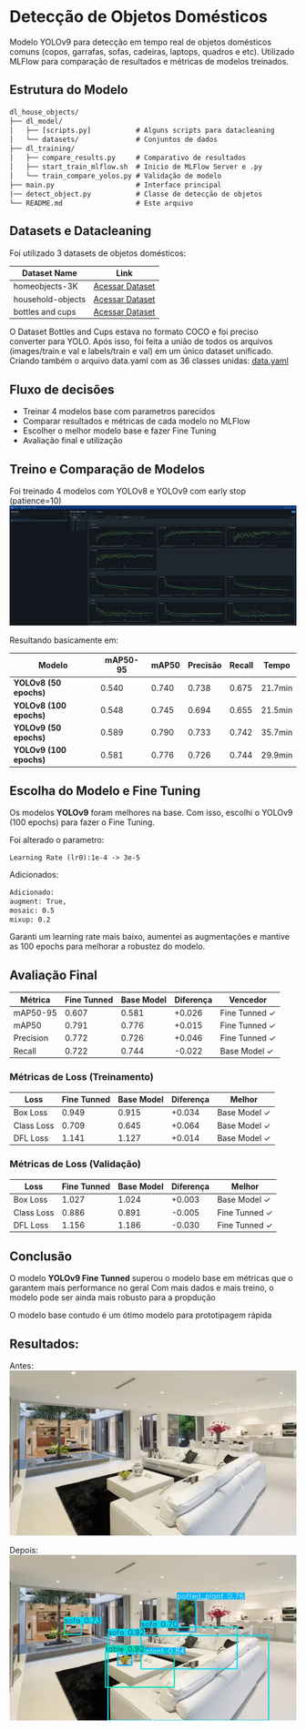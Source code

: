 
# Detecção de Objetos Domésticos

Modelo YOLOv9 para detecção em tempo real de objetos domésticos comuns (copos, garrafas, sofas, cadeiras, laptops, quadros e etc).
Utilizado MLFlow para comparação de resultados e métricas de modelos treinados.

## Estrutura do Modelo

```
dl_house_objects/
├── dl_model/
│   ├── [scripts.py]           # Alguns scripts para datacleaning
│   └── datasets/              # Conjuntos de dados
├── dl_training/
│   ├── compare_results.py     # Comparativo de resultados
│   ├── start_train_mlflow.sh  # Inicio de MLFlow Server e .py
│   └── train_compare_yolos.py # Validação de modelo
├── main.py                    # Interface principal
|── detect_object.py           # Classe de detecção de objetos
└── README.md                  # Este arquivo
```

## Datasets e Datacleaning

Foi utilizado 3 datasets de objetos domésticos:

|Dataset Name         | Link |
|----------------------|------|
| homeobjects-3K       | [Acessar Dataset](https://docs.ultralytics.com/datasets/detect/homeobjects-3k/) |
| household-objects    | [Acessar Dataset](https://universe.roboflow.com/household-detection-using-deep-learning/household-object-detection/dataset/1) |
| bottles and cups     | [Acessar Dataset](https://www.kaggle.com/datasets/dataclusterlabs/bottles-and-cups-dataset?resource=download) |

O Dataset Bottles and Cups estava no formato COCO e foi preciso converter para YOLO.
Após isso, foi feita a união de todos os arquivos (images/train e val e labels/train e val) em um único dataset unificado.
Criando também o arquivo data.yaml com as 36 classes unidas:
[data.yaml](dl_model/df_unified/data.yaml)

## Fluxo de decisões
- Treinar 4 modelos base com parametros parecidos
- Comparar resultados e métricas de cada modelo no MLFlow
- Escolher o melhor modelo base e fazer Fine Tuning
- Avaliação final e utilização

## Treino e Comparação de Modelos
Foi treinado 4 modelos com YOLOv8 e YOLOv9 com early stop (patience=10)
![MLFlow Comparativo](dl_model/imgs_to_predict/MLFlow_metrics.png)

Resultando basicamente em:

| Modelo	            | mAP50-95	| mAP50	| Precisão	| Recall	|Tempo   |
|-----------------------|-----------|-------|-----------|-----------|--------|
|**YOLOv8 (50 epochs)**	|0.540	    |0.740  |0.738	    |0.675	    |21.7min |
|**YOLOv8 (100 epochs)**|0.548	    |0.745  |0.694	    |0.655	    |21.5min |
|**YOLOv9 (50 epochs)** |0.589	    |0.790  |0.733	    |0.742	    |35.7min |
|**YOLOv9 (100 epochs)**|0.581	    |0.776  |0.726	    |0.744	    |29.9min |

## Escolha do Modelo e Fine Tuning
Os modelos **YOLOv9** foram melhores na base. Com isso, escolhi o YOLOv9 (100 epochs) para fazer o Fine Tuning.

Foi alterado o parametro:
```
Learning Rate (lr0):1e-4 -> 3e-5
```
Adicionados:
```
Adicionado: 
augment: True,
mosaic: 0.5
mixup: 0.2
```
Garanti um learning rate mais baixo, aumentei as augmentações e mantive as 100 epochs para melhorar a robustez do modelo.

## Avaliação Final

| Métrica    | Fine Tunned | Base Model | Diferença | Vencedor       |
|------------|----------|----------|-----------|----------------|
| mAP50-95   | 0.607    | 0.581    | +0.026    | Fine Tunned ✓     |
| mAP50      | 0.791    | 0.776    | +0.015    | Fine Tunned ✓     |
| Precision  | 0.772    | 0.726    | +0.046    | Fine Tunned ✓     |
| Recall     | 0.722    | 0.744    | -0.022    | Base Model ✓     |

### Métricas de Loss (Treinamento)

| Loss        | Fine Tunned | Base Model | Diferença | Melhor         |
|-------------|----------|----------|-----------|----------------|
| Box Loss    | 0.949    | 0.915    | +0.034    | Base Model ✓     |
| Class Loss  | 0.709    | 0.645    | +0.064    | Base Model ✓     |
| DFL Loss    | 1.141    | 1.127    | +0.014    | Base Model ✓     |

### Métricas de Loss (Validação)

| Loss        | Fine Tunned | Base Model | Diferença | Melhor         |
|-------------|----------|----------|-----------|----------------|
| Box Loss    | 1.027    | 1.024    | +0.003    | Base Model ✓     |
| Class Loss  | 0.886    | 0.891    | -0.005    | Fine Tunned ✓     |
| DFL Loss    | 1.156    | 1.186    | -0.030    | Fine Tunned ✓     |

## Conclusão
O modelo **YOLOv9 Fine Tunned** superou o modelo base em métricas que o garantem mais performance no geral
Com mais dados e mais treino, o modelo pode ser ainda mais robusto para a propdução

O modelo base contudo é um ótimo modelo para prototipagem rápida

## Resultados:

Antes:
![Resultados](dl_model/imgs_to_predict/house_interior.jpg)

Depois:
![Resultados](dl_model/imgs_to_predict/predict_house_interior.jpg)


